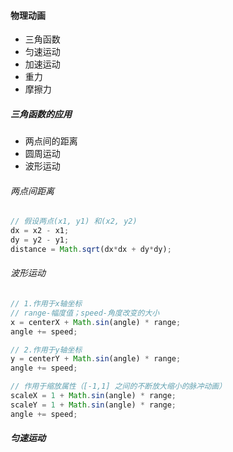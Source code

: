 #### 物理动画

- 三角函数
- 匀速运动
- 加速运动
- 重力
- 摩擦力

##### 三角函数的应用

- 两点间的距离
- 圆周运动
- 波形运动

###### 两点间距离

```js
// 假设两点(x1, y1) 和(x2, y2)
dx = x2 - x1;
dy = y2 - y1;
distance = Math.sqrt(dx*dx + dy*dy);
```

###### 波形运动

```js
// 1.作用于x轴坐标
// range-幅度值；speed-角度改变的大小
x = centerX + Math.sin(angle) * range;
angle += speed;

// 2.作用于y轴坐标
y = centerY + Math.sin(angle) * range;
angle += speed;

// 作用于缩放属性（[-1,1] 之间的不断放大缩小的脉冲动画）
scaleX = 1 + Math.sin(angle) * range;
scaleY = 1 + Math.sin(angle) * range;
angle += speed;
```

##### 匀速运动

```